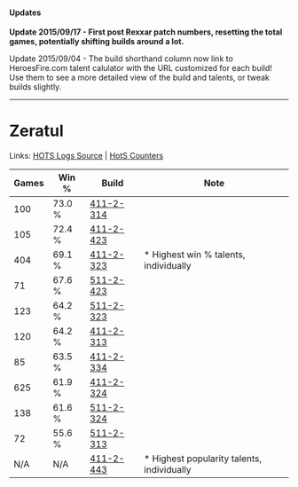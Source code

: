 #### Updates
**Update 2015/09/17 - First post Rexxar patch numbers, resetting the total games, potentially shifting builds around a lot.**

Update 2015/09/04 - The build shorthand column now link to HeroesFire.com talent calulator with the URL customized for each build!  
Use them to see a more detailed view of the build and talents, or tweak builds slightly.

***

# Zeratul

Links: [HOTS Logs Source](https://www.hotslogs.com/Sitewide/HeroDetails?Hero=Zeratul) | [HotS Counters](http://hotscounters.com/#/hero/Zeratul)

Games  | Win %  | Build     | Note
-----  | -----  | -----     | ----
100    | 73.0 % | [411-2-314](http://www.heroesfire.com/hots/talent-calculator/zeratul#rrOw) | 
105    | 72.4 % | [411-2-423](http://www.heroesfire.com/hots/talent-calculator/zeratul#rrQd) | 
404    | 69.1 % | [411-2-323](http://www.heroesfire.com/hots/talent-calculator/zeratul#rrP3) | * Highest win % talents, individually
71     | 67.6 % | [511-2-423](http://www.heroesfire.com/hots/talent-calculator/zeratul#vfZd) | 
123    | 64.2 % | [511-2-323](http://www.heroesfire.com/hots/talent-calculator/zeratul#vfY3) | 
120    | 64.2 % | [411-2-313](http://www.heroesfire.com/hots/talent-calculator/zeratul#rrOv) | 
85     | 63.5 % | [411-2-334](http://www.heroesfire.com/hots/talent-calculator/zeratul#rrPE) | 
625    | 61.9 % | [411-2-324](http://www.heroesfire.com/hots/talent-calculator/zeratul#rrP4) | 
138    | 61.6 % | [511-2-324](http://www.heroesfire.com/hots/talent-calculator/zeratul#vfY4) | 
72     | 55.6 % | [511-2-313](http://www.heroesfire.com/hots/talent-calculator/zeratul#vfXv) | 
N/A    | N/A    | [411-2-443](http://www.heroesfire.com/hots/talent-calculator/zeratul#rrQx) | * Highest popularity talents, individually
